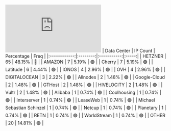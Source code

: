 ![Diagramm](https://github.com/111STAVR111/props/blob/main/Celestia/Mainnet/Decentralization/1/README.md)
| Data Center | IP Count | Percentage | Freq |
|:------------:|:--------:|:-----------:|:-----:|
| HETZNER | 65 | 48.15% | 🔴 |
| AMAZON | 7 | 5.19% | 🟢 |
| Cherry | 7 | 5.19% | 🟢 |
| Latitude | 6 | 4.44% | 🟢 |
| IONOS | 4 | 2.96% | 🟢 |
| OVH | 4 | 2.96% | 🟢 |
| DIGITALOCEAN | 3 | 2.22% | 🟢 |
| Allnodes | 2 | 1.48% | 🟢 |
| Google-Cloud | 2 | 1.48% | 🟢 |
| GTHost | 2 | 1.48% | 🟢 |
| HIVELOCITY | 2 | 1.48% | 🟢 |
| Vultr | 2 | 1.48% | 🟢 |
| Alibaba | 1 | 0.74% | 🟢 |
| Coolhousing | 1 | 0.74% | 🟢 |
| Interserver | 1 | 0.74% | 🟢 |
| LeaseWeb | 1 | 0.74% | 🟢 |
| Michael Sebastian Schinzel | 1 | 0.74% | 🟢 |
| Netcup | 1 | 0.74% | 🟢 |
| Planetary | 1 | 0.74% | 🟢 |
| RETN | 1 | 0.74% | 🟢 |
| WorldStream | 1 | 0.74% | 🟢 |
| OTHER | 20 | 14.81% | 🟢 |